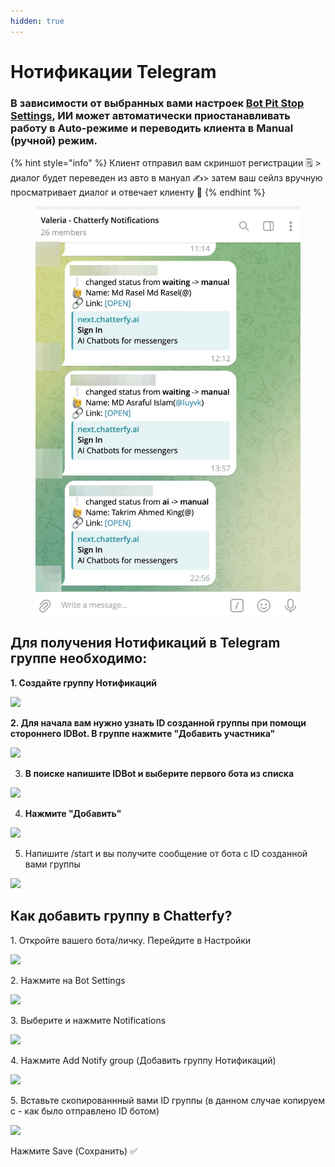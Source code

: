 ```yaml
---
hidden: true
---
```


# Нотификации Telegram

### В зависимости от выбранных вами настроек [**Bot Pit Stop Settings**](../../konstruktor-skriptov/nastroiki-skripta/bot-settings/bot-pit-stop.md), ИИ может автоматически приостанавливать работу в Auto-режиме и переводить клиента в Manual (ручной) режим.

{% hint style="info" %}
Клиент отправил вам скриншот регистрации 🗒  > диалог будет переведен из авто в мануал ✍️> затем ваш сейлз вручную просматривает диалог и отвечает клиенту 👤
{% endhint %}



<figure><img src="../../.gitbook/assets/image (297).png" alt=""><figcaption></figcaption></figure>

## Для получения Нотификаций в Telegram группе необходимо:



**1. Создайте группу Нотификаций**

![](https://ajeuwbhvhr.cloudimg.io/colony-recorder.s3.amazonaws.com/files/2024-11-21/286d97f4-7f20-4626-9f38-0af4896997ce/user_cropped_screenshot.jpeg?tl_px=0,0\&br_px=1241,961\&force_format=jpeg\&q=100\&width=1120.0\&wat=1\&wat_opacity=1\&wat_gravity=northwest\&wat_url=https://colony-recorder.s3.amazonaws.com/images/watermarks/EAB308_standard.png\&wat_pad=334,80)

**2. Для начала вам нужно узнать ID созданной группы при помощи стороннего IDBot. В группе нажмите "Добавить участника"**

![](https://ajeuwbhvhr.cloudimg.io/colony-recorder.s3.amazonaws.com/files/2024-11-21/14ff3a7b-b1e0-43ef-9f9d-fef96ce51602/user_cropped_screenshot.jpeg?tl_px=0,185\&br_px=1221,1146\&force_format=jpeg\&q=100\&width=1120.0\&wat=1\&wat_opacity=1\&wat_gravity=northwest\&wat_url=https://colony-recorder.s3.amazonaws.com/images/watermarks/EAB308_standard.png\&wat_pad=790,404)

3. **В поиске напишите IDBot и выберите первого бота из списка**&#x20;

![](https://ajeuwbhvhr.cloudimg.io/colony-recorder.s3.amazonaws.com/files/2024-11-21/ea70191e-f60e-4392-9106-ba1560e8ffc7/user_cropped_screenshot.jpeg?tl_px=0,0\&br_px=1213,961\&force_format=jpeg\&q=100\&width=1120.0\&wat=1\&wat_opacity=1\&wat_gravity=northwest\&wat_url=https://colony-recorder.s3.amazonaws.com/images/watermarks/EAB308_standard.png\&wat_pad=361,342)

4. **Нажмите "Добавить"**

![](https://ajeuwbhvhr.cloudimg.io/colony-recorder.s3.amazonaws.com/files/2024-11-21/e03ffd1e-5875-4381-9bf6-990a23684b7c/user_cropped_screenshot.jpeg?tl_px=0,545\&br_px=1221,1507\&force_format=jpeg\&q=100\&width=1120.0\&wat=1\&wat_opacity=1\&wat_gravity=northwest\&wat_url=https://colony-recorder.s3.amazonaws.com/images/watermarks/EAB308_standard.png\&wat_pad=733,710)

5. Напишите /start и вы получите сообщение от бота с ID созданной вами группы&#x20;

![](https://ajeuwbhvhr.cloudimg.io/colony-recorder.s3.amazonaws.com/files/2024-11-21/ef7421fa-e011-45c5-ba48-177f43566f84/user_cropped_screenshot.jpeg?tl_px=0,568\&br_px=1231,1530\&force_format=jpeg\&q=100\&width=1120.0\&wat=1\&wat_opacity=1\&wat_gravity=northwest\&wat_url=https://colony-recorder.s3.amazonaws.com/images/watermarks/EAB308_standard.png\&wat_pad=782,498)

## Как добавить группу в Chatterfy?&#x20;



1\. Откройте вашего бота/личку. Перейдите в Настройки

![](https://ajeuwbhvhr.cloudimg.io/colony-recorder.s3.amazonaws.com/files/2024-11-21/94eb09fe-33fc-4366-9010-bf4b75b02630/user_cropped_screenshot.jpeg?tl_px=0,0\&br_px=1719,288\&force_format=jpeg\&q=100\&width=1120.0\&wat=1\&wat_opacity=1\&wat_gravity=northwest\&wat_url=https://colony-recorder.s3.amazonaws.com/images/watermarks/EAB308_standard.png\&wat_pad=476,12)

2\. Нажмите на Bot Settings

![](https://ajeuwbhvhr.cloudimg.io/colony-recorder.s3.amazonaws.com/files/2024-11-21/818a6158-a415-434a-93e3-1baebe80ce97/user_cropped_screenshot.jpeg?tl_px=0,0\&br_px=1719,437\&force_format=jpeg\&q=100\&width=1120.0\&wat=1\&wat_opacity=1\&wat_gravity=northwest\&wat_url=https://colony-recorder.s3.amazonaws.com/images/watermarks/EAB308_standard.png\&wat_pad=93,99)

3\. Выберите и нажмите Notifications

![](https://ajeuwbhvhr.cloudimg.io/colony-recorder.s3.amazonaws.com/files/2024-11-21/1b8a9293-d106-4a33-8f80-cb19e950ed74/user_cropped_screenshot.jpeg?tl_px=0,89\&br_px=1719,1050\&force_format=jpeg\&q=100\&width=1120.0\&wat=1\&wat_opacity=1\&wat_gravity=northwest\&wat_url=https://colony-recorder.s3.amazonaws.com/images/watermarks/EAB308_standard.png\&wat_pad=86,277)

4\. Нажмите Add Notify group (Добавить группу Нотификаций)

![](https://ajeuwbhvhr.cloudimg.io/colony-recorder.s3.amazonaws.com/files/2024-11-21/7d6efb10-dd9c-40ed-a350-faef6f67656f/user_cropped_screenshot.jpeg?tl_px=711,0\&br_px=2431,961\&force_format=jpeg\&q=100\&width=1120.0\&wat=1\&wat_opacity=1\&wat_gravity=northwest\&wat_url=https://colony-recorder.s3.amazonaws.com/images/watermarks/EAB308_standard.png\&wat_pad=524,191)

5\. Вставьте скопированнный вами ID группы (в данном случае копируем с - как было отправлено ID ботом)

![](https://ajeuwbhvhr.cloudimg.io/colony-recorder.s3.amazonaws.com/files/2024-11-21/bbef4593-6143-4cc2-91ca-44da56efbe04/user_cropped_screenshot.jpeg?tl_px=0,456\&br_px=1719,1418\&force_format=jpeg\&q=100\&width=1120.0\&wat=1\&wat_opacity=1\&wat_gravity=northwest\&wat_url=https://colony-recorder.s3.amazonaws.com/images/watermarks/EAB308_standard.png\&wat_pad=290,529)

Нажмите Save (Сохранить) ✅

